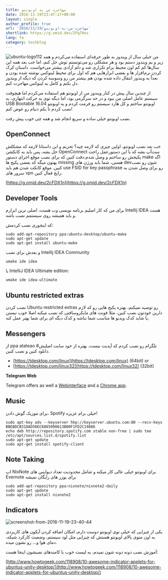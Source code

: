 ```yaml
---
title: مهاجرت من به اوبونتو
date: 2016-11-19T23:47:17+00:00
layout: single
author_profile: true
url: '2016/11/19/مهاجرت-من-به-اوبونتو'
shortlink: https://g.omid.dev/2Fq7Hxs
lang: fa
category: techblog
---
```

![ubuntu-logo112](/images/2016/11/ubuntu-logo112.png)
من خیلی سال از ویندوز به طور حرفه‌ای استفاده می‌کردم و همه زیر و بم ویندوز دستم بود و هر مشکلی رو می‌تونستم توش حل کنم، اما خب بعد همه این سال‌ها کم کم اون محیط برام تکراری شد و دلم آزادی بیشتر می‌خواست. داستان کرک کردن نرم‌افزار ها و بعضی ابزارهایی هم که اول برای محیط لینوکس نوشته شده بودن و بعداً به ویندوز انتقال داده شده بودن هم بیشتر من رو وسوسه کردن که دیگه از ویندوز دل بکنم و کامل به لینوکس مهاجرت کنم.

از چندین سال پیش در کنار ویندوز من از اوبونتو هم استفاده می‌کردم اما هیچوقت سیستم عامل اصلی من نبود و در حد سرگرمی بود، اما دیگه توی یه حرکت انتهاری، یه USB Bootable اوبونتو ساختم و کل هارد سیستم رو فرمت کردم و یه اوبونتو 16.04 نصب کردم تا یکم دنیام رو عوض کنم!

نصب اوبونتو خیلی ساده و سریع انجام شد و همه چی خوب پیش رفت.

## OpenConnect

خب بعد نصب اوبونتو، اولین چیزی که لازمه چیه؟ تحریم و این داستانا لازمه که مشکلش حل بشه، پس باید یه کانکشن OpenConnect ست‌آپ بشه که با این دستورعمل راحت پکیجش رو ساختم و وصل شدم،‌دقت کنین که برای نصب موقع اجرای دستور make اگه بهتون میگه که بعضی پکیج ها missing هستن، شما باید ورژن های devشون رو نصب کنین. موقع کانکت شدن هم باید use FSID for key passphrase رو برای وصل شدن به سرور های vpn رایج فعال کنین.

[https://g.omid.dev/2cFDX1n](https://g.omid.dev/2cFDX1n)

## Developer Tools

برای من که کار اصلیم برنامه نویسی وب هست، اصلی ترین ابزارم Intellij IDEA هست و باید همیشه روی سیستمم نصب باشه.

که اینجوری نصب کردمش:

```shell
sudo add-apt-repository ppa:ubuntu-desktop/ubuntu-make
sudo apt-get update
sudo apt-get install ubuntu-make
```

و بعدش برای نصب Intellij IDEA Community

```shell
umake ide idea
```

یا IntelliJ IDEA Ultimate edition:

```shell
umake ide idea-ultimate
```

## Ubuntu restricted extras

نصب کردن Ubuntu restricted extras رو توصیه نمیکنم، بهتره پکیج هایی رو که لازم دارین خودتون نصب کنین، مثلا فونت های مایکروسافتی که نصب میکنه اصلا خوب نیستن یا شاید کدک ویدیو ها مناسب شما نباشه و کدک دیگه ای برای شما بهتر عمل کنه.

## Messengers

از ppa atateao #تلگرام رو نصب کردم که آپدیت نیست، بهتره از خود سایت اصلیش دانلود کنین و نصب کنین.

  * [https://tdesktop.com/linux](https://tdesktop.com/linux) (64bit) or
  * [https://tdesktop.com/linux32](https://tdesktop.com/linux32) (32bit)

**Telegram Web**

Telegram offers as well a [Webinterface](https://web.telegram.org/) and a [Chrome app](https://chrome.google.com/webstore/detail/telegram/clhhggbfdinjmjhajaheehoeibfljjno).

## Music

برای موزیک گوش دادن، Spotify خیلی برام عزیزه!

```shell
sudo apt-key adv --keyserver hkp://keyserver.ubuntu.com:80 --recv-keys BBEBDCB318AD50EC6865090613B00F1FD2C19886
echo deb http://repository.spotify.com stable non-free | sudo tee /etc/apt/sources.list.d/spotify.list
sudo apt-get update
sudo apt-get install spotify-client
```

## Note Taking

اپ NixNote برای اوبونتو خیلی عالی کار میکنه و شامل محدودیت تعداد دیوایس های Evernote برای یوزر های رایگان نمیشه

```shell
sudo add-apt-repository ppa:nixnote/nixnote2-daily
sudo apt-get update
sudo apt-get install nixnote2
```
## Indicators

![screenshot-from-2016-11-19-23-40-44](/images/2016/11/Screenshot-from-2016-11-19-23-40-44.png)

یکی از چیزایی که خیلی توی اوبونتو دوست دارم، امکان اضافه کردن آیکون های کاربردی به اون منوی بالای اوبونتو هستش که چیزایی مثل لود سیستم، وضعیت کارکرد شبکه، دمای هوا و… رو نشون میده.

آموزش نصب دونه دونه شون نمیدم، یه لیست خوب با کامندهای نصبشون اینجا هست:

[http://www.howtogeek.com/118908/10-awesome-indicator-applets-for-ubuntus-unity-desktop/](http://www.howtogeek.com/118908/10-awesome-indicator-applets-for-ubuntus-unity-desktop/)
